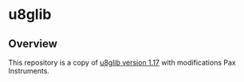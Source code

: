 # u8glib

## Overview
This repository is a copy of [u8glib version 1.17](https://bintray.com/artifact/download/olikraus/u8glib/u8glib_arduino_v1.17.zip) with modifications Pax Instruments.
